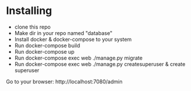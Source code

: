 # Installing

 - clone this repo
 - Make dir in your repo named "database"
 - Install docker & docker-compose to your system
 - Run docker-compose build
 - Run docker-compose up
 - Run docker-compose exec web ./manage.py migrate
 - Run docker-compose exec web ./manage.py createsuperuser & create superuser

Go to your browser: http://localhost:7080/admin
